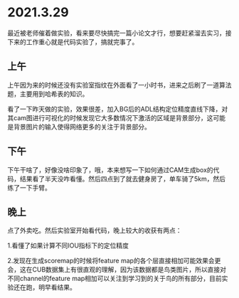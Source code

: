 # 2021.3.29

最近被老师催着做实验，看来要尽快搞完一篇小论文才行，想要赶紧溜去实习，接下来的工作重心就是代码实验了，搞就完事了。

## 上午

上午因为来的时候还没有实验室指纹在外面看了一小时书，进来之后刷了一道算法题，主要用到哈希表的知识。

看了一下昨天做的实验，效果很差，加入BG后的ADL结构定位精度直线下降，对其cam图进行可视化的时候发现它大多数情况下激活的区域是背景部分，这可能是背景图片的输入使得网络更多的关注于背景部分。

## 下午

下午干啥了，好像没啥印象了，哦，本来想写一下如何通过CAM生成box的代码，结果看了半天没咋看懂。然后四点到了就去健身房了，单车骑了5km，然后练了一下手臂。

## 晚上

点了外卖吃。然后实验室开始看代码，晚上较大的收获有两点：

1.看懂了如果计算不同IOU指标下的定位精度

2.发现在生成scoremap的时候将feature map的各个层直接相加可能效果会更会，这在CUB数据集上有很直观的理解，因为该数据都是鸟类图片，所以直接对不同channel的feature map相加可以关注到学习到的关于鸟的所有部分，目前实验还在跑，明早看结果。